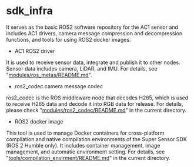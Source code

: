# sdk_infra

It serves as the basic ROS2 software repository for the AC1 sensor and includes AC1 drivers, camera message compression and decompression functions, and tools for using ROS2 docker images.



- AC1 ROS2 driver

It is used to receive sensor data, integrate and publish it to other nodes. Sensor data includes camera, LiDAR, and IMU. For details, see "[modules/ros_metas/README.md](https://github.com/RoboSense-Robotics/robosense_ac_ros2_sdk_infra/blob/main/modules/ros_metas/README.md)".



- ros2_codec camera message codec

ros2_codec is the ROS middleware node that decodes H265, which is used to receive H265 data and decode it into RGB data for release. For details, please check "[modules/ros2_codec/README.md](https://github.com/RoboSense-Robotics/robosense_ac_ros2_sdk_infra/blob/main/modules/ros2_codec/README.md)" in the current directory.



- ROS2 docker image

This tool is used to manage Docker containers for cross-platform compilation and native compilation environments of the Super Sensor SDK (ROS 2 Humble only). It includes container management, image management, and automatic environment setting. For details, see "[tools/compilation_envirment/README.md](https://github.com/RoboSense-Robotics/robosense_ac_ros2_sdk_infra/blob/main/tools/compilation_envirment/README.md)" in the current directory.
